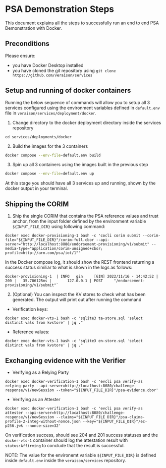 # PSA Demonstration Steps

This document explains all the steps to successfully run an end to end PSA Demonstration with Docker.

## Preconditions
Please ensure:
- you have Docker Desktop installed 
- you have cloned the git repository using `git clone https://github.com/veraison/services`

## Setup and running of docker containers

Running the below sequence of commands will allow you to setup all 3 services configured using the environment variables defined in `default.env` file in `veraison/services/deployment/docker`.

1. Change directory to the docker deployment directory inside the services repository
```shell
cd services/deployments/docker
```

2. Build the images for the 3 containers
```bash
docker compose --env-file=default.env build
```

3. Spin up all 3 containers using the images built in the previous step
```bash
docker compose --env-file=default.env up
```

At this stage you should have all 3 services up and running, shown by the docker output in your terminal.

## Shipping the CORIM

1. Ship the single CORIM that contains the PSA reference values and trust anchor, from the input folder defined by the environment variable `${INPUT_FILE_DIR}` using following command:

```shell
docker exec docker-provisioning-1 bash -c 'cocli corim submit --corim-file="${INPUT_FILE_DIR}"/corim-full.cbor --api-server="http://localhost:8888/endorsement-provisioning/v1/submit" --media-type="application/corim-unsigned+cbor; profile=http://arm.com/psa/iot/1"'
```

In the Docker compose log, it should show the REST frontend returning a success status similiar to what is shown in the logs as follows:

```shell
docker-provisioning-1  | INFO   gin     [GIN] 2022/11/16 - 14:42:52 | 200 |   35.706125ms |       127.0.0.1 | POST     "/endorsement-provisioning/v1/submit"`
```

2. (Optional) You can inspect the KV stores to check what has been generated. The output will print out after running the command

- Verification keys:
```shell
docker exec docker-vts-1 bash -c "sqlite3 ta-store.sql 'select distinct vals from kvstore' | jq ."
```

- Reference values:
```shell
docker exec docker-vts-1 bash -c "sqlite3 en-store.sql 'select distinct vals from kvstore' | jq ."
```


## Exchanging evidence with the Verifier

- Verifying as a Relying Party
```shell
docker exec docker-verification-1 bash -c 'evcli psa verify-as relying-party --api-server=http://localhost:8080/challenge-response/v1/newSession --token="${INPUT_FILE_DIR}"/psa-evidence.cbor'
```

- Verifying as an Attester
```shell
docker exec docker-verification-1 bash -c 'evcli psa verify-as attester --api-server=http://localhost:8080/challenge-response/v1/newSession --claims="${INPUT_FILE_DIR}"/psa-claims-profile-2-integ-without-nonce.json --key="${INPUT_FILE_DIR}"/ec-p256.jwk --nonce-size=32'
```

On verification success, should see 204 and 201 success statuses and the `docker-vts-1` container should log the attestation result with `status:Affirming` to conclude that the result is successful.

NOTE: The value for the environemt variable `${INPUT_FILE_DIR}` is defined inside `default.env` inside the `veraison/services` repository.
